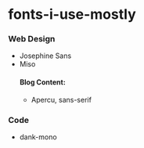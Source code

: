 # fonts-i-use-mostly

### Web Design
- Josephine Sans
- Miso
  #### Blog Content:
  - Apercu, sans-serif

### Code
- dank-mono
